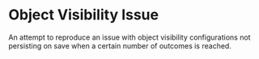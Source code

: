 # Object Visibility Issue

An attempt to reproduce an issue with object visibility configurations not persisting on save when a certain number of outcomes is reached.
